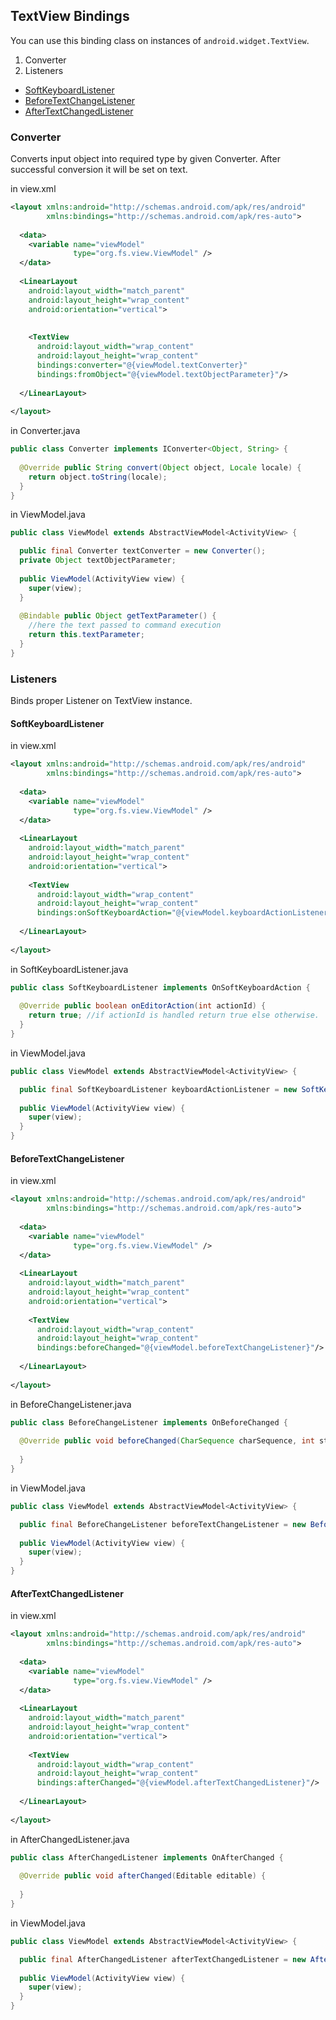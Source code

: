 ## TextView Bindings ##

You can use this binding class on instances of `android.widget.TextView`.

1. Converter
2. Listeners
  * [SoftKeyboardListener](https://github.com/droideveloper/MVVMAndroid/blob/master/how-to/text-view-bindings.md#softkeyboardlistener)
  * [BeforeTextChangeListener](https://github.com/droideveloper/MVVMAndroid/blob/master/how-to/text-view-bindings.md#beforetextchangelistener)
  * [AfterTextChangedListener](https://github.com/droideveloper/MVVMAndroid/blob/master/how-to/text-view-bindings.md#aftertextchangedlistener)
  
### Converter ###
Converts input object into required type by given Converter. After successful conversion it will be set on text.

in view.xml

```xml
<layout xmlns:android="http://schemas.android.com/apk/res/android"
        xmlns:bindings="http://schemas.android.com/apk/res-auto">
      
  <data>
    <variable name="viewModel" 
              type="org.fs.view.ViewModel" />
  </data>
  
  <LinearLayout
    android:layout_width="match_parent"
    android:layout_height="wrap_content"
    android:orientation="vertical">  
    
  
    <TextView
      android:layout_width="wrap_content"
      android:layout_height="wrap_content"
      bindings:converter="@{viewModel.textConverter}" 
      bindings:fromObject="@{viewModel.textObjectParameter}"/>
      
  </LinearLayout>
      
</layout>        
```

in Converter.java

```java
public class Converter implements IConverter<Object, String> {
  
  @Override public String convert(Object object, Locale locale) {
    return object.toString(locale);
  }  
}
```

in ViewModel.java

```java
public class ViewModel extends AbstractViewModel<ActivityView> {

  public final Converter textConverter = new Converter();
  private Object textObjectParameter;
  
  public ViewModel(ActivityView view) {
    super(view);
  }
  
  @Bindable public Object getTextParameter() {
    //here the text passed to command execution
    return this.textParameter;
  }  
}
```

### Listeners ###
Binds proper Listener on TextView instance.

#### SoftKeyboardListener ####

in view.xml

```xml
<layout xmlns:android="http://schemas.android.com/apk/res/android"
        xmlns:bindings="http://schemas.android.com/apk/res-auto">
      
  <data>
    <variable name="viewModel" 
              type="org.fs.view.ViewModel" />
  </data>
  
  <LinearLayout
    android:layout_width="match_parent"
    android:layout_height="wrap_content"
    android:orientation="vertical">    
  
    <TextView
      android:layout_width="wrap_content"
      android:layout_height="wrap_content"
      bindings:onSoftKeyboardAction="@{viewModel.keyboardActionListener}"/>
      
  </LinearLayout>
      
</layout>        
```

in SoftKeyboardListener.java

```java
public class SoftKeyboardListener implements OnSoftKeyboardAction {
  
  @Override public boolean onEditorAction(int actionId) {
    return true; //if actionId is handled return true else otherwise.
  }  
}
```

in ViewModel.java

```java
public class ViewModel extends AbstractViewModel<ActivityView> {

  public final SoftKeyboardListener keyboardActionListener = new SoftKeyboardListener();
  
  public ViewModel(ActivityView view) {
    super(view);
  }
}
```

#### BeforeTextChangeListener ####

in view.xml

```xml
<layout xmlns:android="http://schemas.android.com/apk/res/android"
        xmlns:bindings="http://schemas.android.com/apk/res-auto">
      
  <data>
    <variable name="viewModel" 
              type="org.fs.view.ViewModel" />
  </data>
  
  <LinearLayout
    android:layout_width="match_parent"
    android:layout_height="wrap_content"
    android:orientation="vertical">    
  
    <TextView
      android:layout_width="wrap_content"
      android:layout_height="wrap_content"
      bindings:beforeChanged="@{viewModel.beforeTextChangeListener}"/>
      
  </LinearLayout>
      
</layout>        
```

in BeforeChangeListener.java

```java
public class BeforeChangeListener implements OnBeforeChanged {
  
  @Override public void beforeChanged(CharSequence charSequence, int start, int count, int after) {
    
  }  
}
```

in ViewModel.java

```java
public class ViewModel extends AbstractViewModel<ActivityView> {

  public final BeforeChangeListener beforeTextChangeListener = new BeforeChangeListener();
  
  public ViewModel(ActivityView view) {
    super(view);
  }
}
```

#### AfterTextChangedListener ####

in view.xml

```xml
<layout xmlns:android="http://schemas.android.com/apk/res/android"
        xmlns:bindings="http://schemas.android.com/apk/res-auto">
      
  <data>
    <variable name="viewModel" 
              type="org.fs.view.ViewModel" />
  </data>
  
  <LinearLayout
    android:layout_width="match_parent"
    android:layout_height="wrap_content"
    android:orientation="vertical">    
  
    <TextView
      android:layout_width="wrap_content"
      android:layout_height="wrap_content"
      bindings:afterChanged="@{viewModel.afterTextChangedListener}"/>
      
  </LinearLayout>
      
</layout>        
```

in AfterChangedListener.java

```java
public class AfterChangedListener implements OnAfterChanged {
  
  @Override public void afterChanged(Editable editable) {
    
  }  
}
```

in ViewModel.java

```java
public class ViewModel extends AbstractViewModel<ActivityView> {

  public final AfterChangedListener afterTextChangedListener = new AfterChangedListener();
  
  public ViewModel(ActivityView view) {
    super(view);
  }
}
```